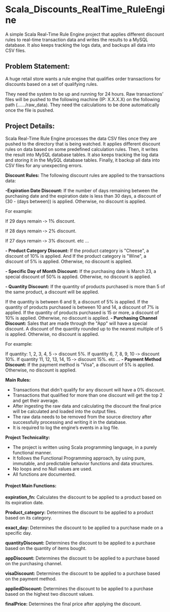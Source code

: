 # Scala_Discounts_RealTime_RuleEngine
A simple Scala Real-Time Rule Engine project that applies different discount rules to real-time transaction data and writes the results to a MySQL database. It also keeps tracking the logs data, and backups all data into CSV files.

## Problem Statement:
A huge retail store wants a rule engine that qualifies order transactions for discounts based on a set of qualifying rules.

They need the system to be up and running for 24 hours. Raw transactions’ files will be pushed to the following machine (IP: X.X.X.X) on the following path (……/raw_data). They need the calculations to be done automatically once the file is pushed.

## Project Details:
Scala Real-Time Rule Engine processes the data CSV files once they are pushed to the directory that is being watched. It applies different discount rules on data based on some predefined calculation rules. Then, it writes the result into MySQL database tables. It also keeps tracking the log data and storing it in the MySQL database tables. Finally, it backup all data into CSV files for any unexpecting errors.

**Discount Rules:**
The following discount rules are applied to the transactions data:

 **-Expiration Date Discount:** If the number of days remaining between the purchasing date and the expiration date is less than 30 days, a discount of (30 - (days between)) is applied. Otherwise, no discount is applied.

For example:

If 29 days remain ‐> 1% discount.

If 28 days remain ‐> 2% discount.

If 27 days remain ‐> 3% discount. etc …

**- Product Category Discount:** If the product category is "Cheese", a discount of 10% is applied. And If the product category is "Wine", a discount of 5% is applied. Otherwise, no discount is applied.

**- Specific Day of Month Discount:** If the purchasing date is March 23, a special discount of 50% is applied. Otherwise, no discount is applied.

**- Quantity Discount:** If the quantity of products purchased is more than 5 of the same product, a discount will be applied.

If the quantity is between 6 and 9, a discount of 5% is applied.
If the quantity of products purchased is between 10 and 14, a discount of 7% is applied.
If the quantity of products purchased is 15 or more, a discount of 10% is applied.
Otherwise, no discount is applied.
**- Purchasing Channel Discount:** Sales that are made through the "App" will have a special discount. A discount of the quantity rounded up to the nearest multiple of 5 is applied. Otherwise, no discount is applied.

For example:

If quantity: 1, 2, 3, 4, 5 ‐> discount 5%.
If quantity 6, 7, 8, 9, 10 ‐> discount 10%.
If quantity 11, 12, 13, 14, 15 ‐> discount 15%. etc …
**- Payment Method Discount:** If the payment method is "Visa", a discount of 5% is applied. Otherwise, no discount is applied.

**Main Rules:**
- Transactions that didn't qualify for any discount will have a 0% discount.
- Transactions that qualified for more than one discount will get the top 2 and get their average.
- After ingesting the raw data and calculating the discount the final price will be calculated and loaded into the output files.
- The raw data needs to be removed from the source directory after successfully processing and writing it in the database.
- It is required to log the engine’s events in a log file.

**Project Technicality:**
- The project is written using Scala programming language, in a purely functional manner.
- It follows the Functional Programming approach, by using pure, immutable, and predictable behavior functions and data structures.
- No loops and no Null values are used.
- All functions are documented.

#### Project Main Functions: ####
**expiration_fn:** Calculates the discount to be applied to a product based on its expiration date.

**Product_category:** Determines the discount to be applied to a product based on its category.

**exact_day:** Determines the discount to be applied to a purchase made on a specific day.

**quantityDiscount:** Determines the discount to be applied to a purchase based on the quantity of items bought.

**appDiscount:** Determines the discount to be applied to a purchase based on the purchasing channel.

**visaDiscount:** Determines the discount to be applied to a purchase based on the payment method.

**appliedDiscount:** Determines the discount to be applied to a purchase based on the highest two discount values.

**finalPrice:** Determines the final price after applying the discount.

